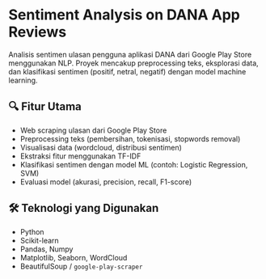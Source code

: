 # Sentiment Analysis on DANA App Reviews
Analisis sentimen ulasan pengguna aplikasi DANA dari Google Play Store menggunakan NLP. Proyek mencakup preprocessing teks, eksplorasi data, dan klasifikasi sentimen (positif, netral, negatif) dengan model machine learning.
## 🔍 Fitur Utama
- Web scraping ulasan dari Google Play Store
- Preprocessing teks (pembersihan, tokenisasi, stopwords removal)
- Visualisasi data (wordcloud, distribusi sentimen)
- Ekstraksi fitur menggunakan TF-IDF
- Klasifikasi sentimen dengan model ML (contoh: Logistic Regression, SVM)
- Evaluasi model (akurasi, precision, recall, F1-score)

## 🛠️ Teknologi yang Digunakan
- Python
- Scikit-learn
- Pandas, Numpy
- Matplotlib, Seaborn, WordCloud
- BeautifulSoup / `google-play-scraper`
